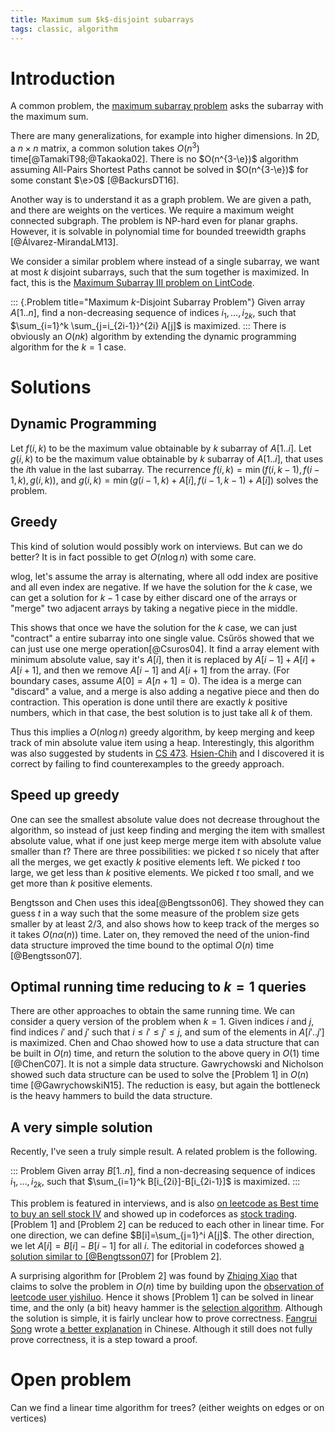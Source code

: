 ```yaml
---
title: Maximum sum $k$-disjoint subarrays
tags: classic, algorithm
---
```


# Introduction

A common problem, the [maximum subarray problem](http://en.wikipedia.org/wiki/Maximum_subarray_problem) asks the subarray with the maximum sum. 

There are many generalizations, for example into higher dimensions. In 2D, a $n\times n$ matrix, a common solution takes $O(n^3)$ time[@TamakiT98;@Takaoka02]. There is no $O(n^{3-\e})$ algorithm assuming All-Pairs Shortest Paths cannot be solved in $O(n^{3-\e})$ for some constant $\e>0$ [@BackursDT16]. 

Another way is to understand it as a graph problem. We are given a path, and there are weights on the vertices. We require a maximum weight connected subgraph. The problem is NP-hard even for planar graphs. However, it is solvable in polynomial time for bounded treewidth graphs [@Álvarez-MirandaLM13].

We consider a similar problem where instead of a single subarray, we want at most $k$ disjoint subarrays, such that the sum together is maximized. In fact, this is the [Maximum Subarray III problem on LintCode](http://www.lintcode.com/en/problem/maximum-subarray-iii/).

::: {.Problem title="Maximum $k$-Disjoint Subarray Problem"}
  Given array $A[1..n]$, find a non-decreasing sequence of indices $i_1,\ldots,i_{2k}$, such that $\sum_{i=1}^k \sum_{j=i_{2i-1}}^{2i} A[j]$ is maximized.
:::
There is obviously an $O(nk)$ algorithm by extending the dynamic programming algorithm for the $k=1$ case.

# Solutions

## Dynamic Programming

Let $f(i,k)$ to be the maximum value obtainable by $k$ subarray of $A[1..i]$.
Let $g(i,k)$ to be the maximum value obtainable by $k$ subarray of $A[1..i]$, that uses the $i$th value in the last subarray. 
The recurrence $f(i,k) = \min(f(i,k-1),f(i-1,k),g(i,k))$, and $g(i,k) = \min(g(i-1,k)+A[i],f(i-1,k-1)+A[i])$ solves the problem.

## Greedy

This kind of solution would possibly work on interviews. But can we do better?
It is in fact possible to get $O(n\log n)$ with some care. 

wlog, let's assume the array is alternating, where all odd index are positive and all even index are negative. 
If we have the solution for the $k$ case, we can get a solution for $k-1$ case by either discard one of the arrays or "merge" two adjacent arrays by taking a negative piece in the middle. 

This shows that once we have the solution for the $k$ case, we can just "contract" a entire subarray into one single value. Csűrös showed that we can just use one merge operation[@Csuros04]. It find a array element with minimum absolute value, say it's $A[i]$, then it is replaced by $A[i-1]+A[i]+A[i+1]$, and then we remove $A[i-1]$ and $A[i+1]$ from the array. (For boundary cases, assume $A[0]=A[n+1]=0$).
The idea is a merge can "discard" a value, and a merge is also adding a negative piece and then do contraction. This operation is done until there are exactly $k$ positive numbers, which in that case, the best solution is to just take all $k$ of them.

Thus this implies a $O(n\log n)$ greedy algorithm, by keep merging and keep track of min absolute value item using a heap. Interestingly, this algorithm was also suggested by students in [CS 473](https://courses.engr.illinois.edu/cs473/). [Hsien-Chih](http://web.engr.illinois.edu/~hchang17/) and I discovered it is correct by failing to find counterexamples to the greedy approach.

## Speed up greedy

One can see the smallest absolute value does not decrease throughout the algorithm, so instead of just keep finding and merging the item with smallest absolute value, what if one just keep merge merge item with absolute value smaller than $t$? There are three possibilities: we picked $t$ so nicely that after all the merges, we get exactly $k$ positive elements left. We picked $t$ too large, we get less than $k$ positive elements. We picked $t$ too small, and we get more than $k$ positive elements.

Bengtsson and Chen uses this idea[@Bengtsson06]. They showed they can guess $t$ in a way such that the some measure of the problem size gets smaller by at least $2/3$, and also shows how to keep track of the merges so it takes $O(n\alpha(n))$ time. Later on, they removed the need of the union-find data structure improved the time bound to the optimal $O(n)$ time [@Bengtsson07]. 

## Optimal running time reducing to $k=1$ queries

There are other approaches to obtain the same running time. We can consider a query version of the problem when $k=1$. 
Given indices $i$ and $j$, find indices $i'$ and $j'$ such that $i\leq i'\leq j'\leq j$, and sum of the elements in $A[i'..j']$ is maximized. Chen and Chao showed how to use a data structure that can be built in $O(n)$ time, and return the solution to the above query in $O(1)$ time [@ChenC07]. It is not a simple data structure. Gawrychowski and Nicholson showed such data structure can be used to solve the [Problem 1] in $O(n)$ time [@GawrychowskiN15]. The reduction is easy, but again the bottleneck is the heavy hammers to build the data structure. 

## A very simple solution

Recently, I've seen a truly simple result. A related problem is the following.

::: Problem
  Given array $B[1..n]$, find a non-decreasing sequence of indices $i_1,\ldots,i_{2k}$, such that $\sum_{i=1}^k B[i_{2i}]-B[i_{2i-1}]$ is maximized.
:::

This problem is featured in interviews, and is also [on leetcode as Best time to buy an sell stock IV](https://leetcode.com/problems/best-time-to-buy-and-sell-stock-iv/) and showed up in codeforces as [stock trading](http://codeforces.com/contest/391/problem/F3). 
[Problem 1] and [Problem 2] can be reduced to each other in linear time. For one direction, we can define $B[i]=\sum_{j=1}^i A[j]$. The other direction, we let $A[i]=B[i]-B[i-1]$ for all $i$. The editorial in codeforces showed [a solution similar to [@Bengtsson07]](http://codeforces.com/blog/entry/10727) for [Problem 2].

A surprising algorithm for [Problem 2] was found by [Zhiqing Xiao](https://zhiqingxiao.weebly.com) that claims to solve the problem in $O(n)$ time by building upon the [observation of leetcode user yishiluo](https://leetcode.com/problems/best-time-to-buy-and-sell-stock-iv/discuss/54118/C%2B%2B-Solution-with-O(n-%2B-klgn)-time-using-Max-Heap-and-Stack). Hence it shows [Problem 1] can be solved in linear time, and the only (a bit) heavy hammer is the [selection algorithm](https://en.wikipedia.org/wiki/Selection_algorithm). Although the solution is simple, it is fairly unclear how to prove correctness. [Fangrui Song](http://maskray.me) wrote [a better explanation](http://maskray.me/blog/2015-03-27-leetcode-best-time-to-buy-and-sell-stock-iv) in Chinese. Although it still does not fully prove correctness, it is a step toward a proof. 

# Open problem

Can we find a linear time algorithm for trees? (either weights on edges or on vertices)

